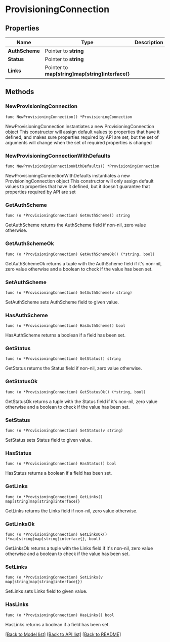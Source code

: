 # ProvisioningConnection

## Properties

Name | Type | Description | Notes
------------ | ------------- | ------------- | -------------
**AuthScheme** | Pointer to **string** |  | [optional] 
**Status** | Pointer to **string** |  | [optional] 
**Links** | Pointer to **map[string]map[string]interface{}** |  | [optional] [readonly] 

## Methods

### NewProvisioningConnection

`func NewProvisioningConnection() *ProvisioningConnection`

NewProvisioningConnection instantiates a new ProvisioningConnection object
This constructor will assign default values to properties that have it defined,
and makes sure properties required by API are set, but the set of arguments
will change when the set of required properties is changed

### NewProvisioningConnectionWithDefaults

`func NewProvisioningConnectionWithDefaults() *ProvisioningConnection`

NewProvisioningConnectionWithDefaults instantiates a new ProvisioningConnection object
This constructor will only assign default values to properties that have it defined,
but it doesn't guarantee that properties required by API are set

### GetAuthScheme

`func (o *ProvisioningConnection) GetAuthScheme() string`

GetAuthScheme returns the AuthScheme field if non-nil, zero value otherwise.

### GetAuthSchemeOk

`func (o *ProvisioningConnection) GetAuthSchemeOk() (*string, bool)`

GetAuthSchemeOk returns a tuple with the AuthScheme field if it's non-nil, zero value otherwise
and a boolean to check if the value has been set.

### SetAuthScheme

`func (o *ProvisioningConnection) SetAuthScheme(v string)`

SetAuthScheme sets AuthScheme field to given value.

### HasAuthScheme

`func (o *ProvisioningConnection) HasAuthScheme() bool`

HasAuthScheme returns a boolean if a field has been set.

### GetStatus

`func (o *ProvisioningConnection) GetStatus() string`

GetStatus returns the Status field if non-nil, zero value otherwise.

### GetStatusOk

`func (o *ProvisioningConnection) GetStatusOk() (*string, bool)`

GetStatusOk returns a tuple with the Status field if it's non-nil, zero value otherwise
and a boolean to check if the value has been set.

### SetStatus

`func (o *ProvisioningConnection) SetStatus(v string)`

SetStatus sets Status field to given value.

### HasStatus

`func (o *ProvisioningConnection) HasStatus() bool`

HasStatus returns a boolean if a field has been set.

### GetLinks

`func (o *ProvisioningConnection) GetLinks() map[string]map[string]interface{}`

GetLinks returns the Links field if non-nil, zero value otherwise.

### GetLinksOk

`func (o *ProvisioningConnection) GetLinksOk() (*map[string]map[string]interface{}, bool)`

GetLinksOk returns a tuple with the Links field if it's non-nil, zero value otherwise
and a boolean to check if the value has been set.

### SetLinks

`func (o *ProvisioningConnection) SetLinks(v map[string]map[string]interface{})`

SetLinks sets Links field to given value.

### HasLinks

`func (o *ProvisioningConnection) HasLinks() bool`

HasLinks returns a boolean if a field has been set.


[[Back to Model list]](../README.md#documentation-for-models) [[Back to API list]](../README.md#documentation-for-api-endpoints) [[Back to README]](../README.md)


